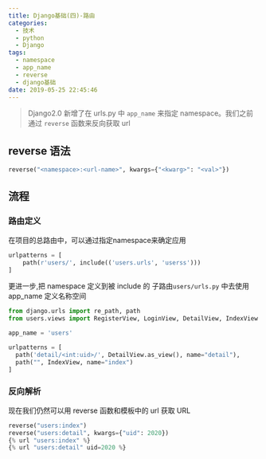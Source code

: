 ```yaml
---
title: Django基础(四)-路由
categories:
  - 技术
  - python
  - Django
tags:
  - namespace
  - app_name
  - reverse
  - django基础
date: 2019-05-25 22:45:46
---
```

> Django2.0 新增了在 urls.py 中 `app_name` 来指定 namespace。我们之前通过 `reverse` 函数来反向获取 url

## reverse 语法

```python
reverse("<namespace>:<url-name>", kwargs={"<kwarg>": "<val>"})
```

## 流程

### 路由定义

在项目的总路由中，可以通过指定namespace来确定应用

```python
urlpatterns = [
    path(r'users/', include(('users.urls', 'userss')))
]
```

更进一步,把 namespace 定义到被 include 的  子路由`users/urls.py` 中去使用 app_name 定义名称空间

```python
from django.urls import re_path, path
from users.views import RegisterView, LoginView, DetailView, IndexView

app_name = 'users'

urlpatterns = [
  path('detail/<int:uid>/', DetailView.as_view(), name="detail"),
  path("", IndexView, name="index")
]
```

### 反向解析

现在我们仍然可以用 reverse 函数和模板中的 url 获取 URL

```python
reverse("users:index")
reverse("users:detail", kwargs={"uid": 2020})
{% url "users:index" %}
{% url "users:detail" uid=2020 %}
```

